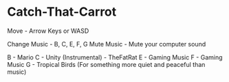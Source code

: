# Catch-That-Carrot

Move - Arrow Keys or WASD

Change Music - B, C, E, F, G 
Mute Music - Mute your computer sound

B - Mario
C - Unity (Instrumental) - TheFatRat
E - Gaming Music
F - Gaming Music
G - Tropical Birds (For something more quiet and peaceful than music)
